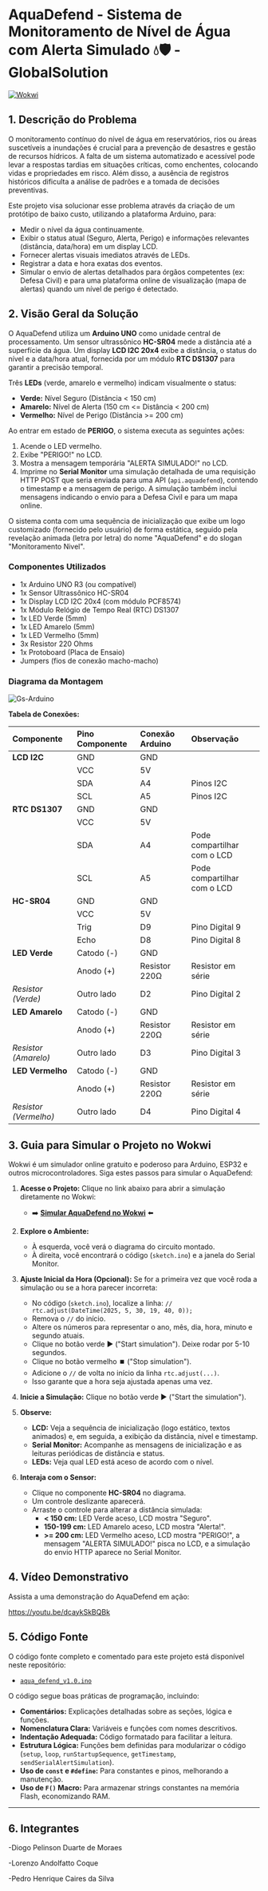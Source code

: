 # AquaDefend - Sistema de Monitoramento de Nível de Água com Alerta Simulado 💧🛡️ - GlobalSolution

[![Wokwi](https://img.shields.io/badge/Simular%20no-Wokwi-4BC0A4?style=flat&logo=wokwi)](https://wokwi.com/projects/432297116988662785)

## 1. Descrição do Problema

O monitoramento contínuo do nível de água em reservatórios, rios ou áreas suscetíveis a inundações é crucial para a prevenção de desastres e gestão de recursos hídricos. A falta de um sistema automatizado e acessível pode levar a respostas tardias em situações críticas, como enchentes, colocando vidas e propriedades em risco. Além disso, a ausência de registros históricos dificulta a análise de padrões e a tomada de decisões preventivas.

Este projeto visa solucionar esse problema através da criação de um protótipo de baixo custo, utilizando a plataforma Arduino, para:

*   Medir o nível da água continuamente.
*   Exibir o status atual (Seguro, Alerta, Perigo) e informações relevantes (distância, data/hora) em um display LCD.
*   Fornecer alertas visuais imediatos através de LEDs.
*   Registrar a data e hora exatas dos eventos.
*   Simular o envio de alertas detalhados para órgãos competentes (ex: Defesa Civil) e para uma plataforma online de visualização (mapa de alertas) quando um nível de perigo é detectado.

## 2. Visão Geral da Solução

O AquaDefend utiliza um **Arduino UNO** como unidade central de processamento. Um sensor ultrassônico **HC-SR04** mede a distância até a superfície da água. Um display **LCD I2C 20x4** exibe a distância, o status do nível e a data/hora atual, fornecida por um módulo **RTC DS1307** para garantir a precisão temporal.

Três **LEDs** (verde, amarelo e vermelho) indicam visualmente o status:

*   **Verde:** Nível Seguro (Distância < 150 cm)
*   **Amarelo:** Nível de Alerta (150 cm <= Distância < 200 cm)
*   **Vermelho:** Nível de Perigo (Distância >= 200 cm)

Ao entrar em estado de **PERIGO**, o sistema executa as seguintes ações:

1.  Acende o LED vermelho.
2.  Exibe "PERIGO!" no LCD.
3.  Mostra a mensagem temporária "ALERTA SIMULADO!" no LCD.
4.  Imprime no **Serial Monitor** uma simulação detalhada de uma requisição HTTP POST que seria enviada para uma API (`api.aquadefend`), contendo o timestamp e a mensagem de perigo. A simulação também inclui mensagens indicando o envio para a Defesa Civil e para um mapa online.

O sistema conta com uma sequência de inicialização que exibe um logo customizado (fornecido pelo usuário) de forma estática, seguido pela revelação animada (letra por letra) do nome "AquaDefend" e do slogan "Monitoramento Nivel".

### Componentes Utilizados

*   1x Arduino UNO R3 (ou compatível)
*   1x Sensor Ultrassônico HC-SR04
*   1x Display LCD I2C 20x4 (com módulo PCF8574)
*   1x Módulo Relógio de Tempo Real (RTC) DS1307
*   1x LED Verde (5mm)
*   1x LED Amarelo (5mm)
*   1x LED Vermelho (5mm)
*   3x Resistor 220 Ohms
*   1x Protoboard (Placa de Ensaio)
*   Jumpers (fios de conexão macho-macho)

### Diagrama da Montagem



![Gs-Arduino](https://github.com/user-attachments/assets/7a9060b2-fb3c-4adf-aa30-a3c9acf34acb)




**Tabela de Conexões:**

| Componente         | Pino Componente | Conexão Arduino | Observação                     |
| :----------------- | :-------------- | :-------------- | :----------------------------- |
| **LCD I2C**        | GND             | GND             |                                |
|                    | VCC             | 5V              |                                |
|                    | SDA             | A4              | Pinos I2C                      |
|                    | SCL             | A5              | Pinos I2C                      |
| **RTC DS1307**     | GND             | GND             |                                |
|                    | VCC             | 5V              |                                |
|                    | SDA             | A4              | Pode compartilhar com o LCD    |
|                    | SCL             | A5              | Pode compartilhar com o LCD    |
| **HC-SR04**        | GND             | GND             |                                |
|                    | VCC             | 5V              |                                |
|                    | Trig            | D9              | Pino Digital 9                 |
|                    | Echo            | D8              | Pino Digital 8                 |
| **LED Verde**      | Catodo (-)      | GND             |                                |
|                    | Anodo (+)       | Resistor 220Ω   | Resistor em série              |
| *Resistor (Verde)* | Outro lado      | D2              | Pino Digital 2                 |
| **LED Amarelo**    | Catodo (-)      | GND             |                                |
|                    | Anodo (+)       | Resistor 220Ω   | Resistor em série              |
| *Resistor (Amarelo)*| Outro lado      | D3              | Pino Digital 3                 |
| **LED Vermelho**   | Catodo (-)      | GND             |                                |
|                    | Anodo (+)       | Resistor 220Ω   | Resistor em série              |
| *Resistor (Vermelho)*| Outro lado     | D4              | Pino Digital 4                 |


## 3. Guia para Simular o Projeto no Wokwi

Wokwi é um simulador online gratuito e poderoso para Arduino, ESP32 e outros microcontroladores. Siga estes passos para simular o AquaDefend:

1.  **Acesse o Projeto:** Clique no link abaixo para abrir a simulação diretamente no Wokwi:
    *   ➡️ **[Simular AquaDefend no Wokwi](https://wokwi.com/projects/432297116988662785)** ⬅️

2.  **Explore o Ambiente:**
    *   À esquerda, você verá o diagrama do circuito montado.
    *   À direita, você encontrará o código (`sketch.ino`) e a janela do Serial Monitor.

3.  **Ajuste Inicial da Hora (Opcional):** Se for a primeira vez que você roda a simulação ou se a hora parecer incorreta:
    *   No código (`sketch.ino`), localize a linha: `// rtc.adjust(DateTime(2025, 5, 30, 19, 40, 0));`
    *   Remova o `//` do início.
    *   Altere os números para representar o ano, mês, dia, hora, minuto e segundo atuais.
    *   Clique no botão verde ▶️ ("Start simulation"). Deixe rodar por 5-10 segundos.
    *   Clique no botão vermelho ⏹️ ("Stop simulation").
    *   Adicione o `//` de volta no início da linha `rtc.adjust(...)`.
    *   Isso garante que a hora seja ajustada apenas uma vez.

4.  **Inicie a Simulação:** Clique no botão verde ▶️ ("Start the simulation").

5.  **Observe:**
    *   **LCD:** Veja a sequência de inicialização (logo estático, textos animados) e, em seguida, a exibição da distância, nível e timestamp.
    *   **Serial Monitor:** Acompanhe as mensagens de inicialização e as leituras periódicas de distância e status.
    *   **LEDs:** Veja qual LED está aceso de acordo com o nível.

6.  **Interaja com o Sensor:**
    *   Clique no componente **HC-SR04** no diagrama.
    *   Um controle deslizante aparecerá.
    *   Arraste o controle para alterar a distância simulada:
        *   **< 150 cm:** LED Verde aceso, LCD mostra "Seguro".
        *   **150-199 cm:** LED Amarelo aceso, LCD mostra "Alerta!".
        *   **>= 200 cm:** LED Vermelho aceso, LCD mostra "PERIGO!", a mensagem "ALERTA SIMULADO!" pisca no LCD, e a simulação do envio HTTP aparece no Serial Monitor.

## 4. Vídeo Demonstrativo

Assista a uma demonstração do AquaDefend em ação:


https://youtu.be/dcaykSkBQBk


## 5. Código Fonte

O código fonte completo e comentado para este projeto está disponível neste repositório:

*   [`aqua_defend_v1.0.ino`](./aqua_defend_v1.ino)

O código segue boas práticas de programação, incluindo:

*   **Comentários:** Explicações detalhadas sobre as seções, lógica e funções.
*   **Nomenclatura Clara:** Variáveis e funções com nomes descritivos.
*   **Indentação Adequada:** Código formatado para facilitar a leitura.
*   **Estrutura Lógica:** Funções bem definidas para modularizar o código (`setup`, `loop`, `runStartupSequence`, `getTimestamp`, `sendSerialAlertSimulation`).
*   **Uso de `const` e `#define`:** Para constantes e pinos, melhorando a manutenção.
*   **Uso de `F()` Macro:** Para armazenar strings constantes na memória Flash, economizando RAM.

---
## 6. Integrantes

-Diogo Pelinson Duarte de Moraes

-Lorenzo Andolfatto Coque

-Pedro Henrique Caires da Silva
